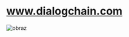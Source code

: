 # www.dialogchain.com

![obraz](https://github.com/user-attachments/assets/33b47f77-0b0d-4d03-8f22-1b2e8e9a3355)
